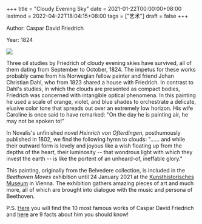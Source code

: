 +++
title = "Cloudy Evening Sky"
date = 2021-01-22T00:00:00+08:00
lastmod = 2022-04-22T18:04:15+08:00
tags = ["艺术"]
draft = false
+++

Author: Caspar David Friedrich

Year: 1824

![](https://images.yidajiabei.xyz/arts/cloudy-evening-sky.jpeg)

Three oil studies by Friedrich of cloudy evening skies have survived, all of them dating from September to October, 1824. The impetus for these works probably came from his Norwegian fellow painter and friend Johan Christian Dahl, who from 1823 shared a house with Friedrich. In contrast to Dahl's studies, in which the clouds are presented as compact bodies, Friedrich was concerned with intangible optical phenomena. In this painting he used a scale of orange, violet, and blue shades to orchestrate a delicate, elusive color tone that spreads out over an extremely low horizon. His wife Caroline is once said to have remarked: "On the day he is painting air, he may not be spoken to!"

In Novalis's unfinished novel _Heinrich von Ofterdingen_, posthumously published in 1802, we find the following hymn to clouds: "...... and while their outward form is lovely and joyous like a wish floating up from the depths of the heart, their luminosity -- that wondrous light with which they invest the earth -- is like the portent of an unheard-of, ineffable glory."

This painting, originally from the Belvedere collection, is included in the _Beethoven Moves_ exhibition until 24 January 2021 at the [Kunsthistorisches Museum](https://www.khm.at/en/) in Vienna. The exhibition gathers amazing pieces of art and much more, all of which are brought into dialogue with the music and persona of Beethoven.

P.S. [Here](https://www.dailyartmagazine.com/caspar-david-friedrich-works/) you will find the 10 most famous works of Caspar David Friedrich and [here](https://www.dailyartmagazine.com/10-facts-about-caspar-david-friedrich-you-should-know/) are 9 facts about him you should know!
